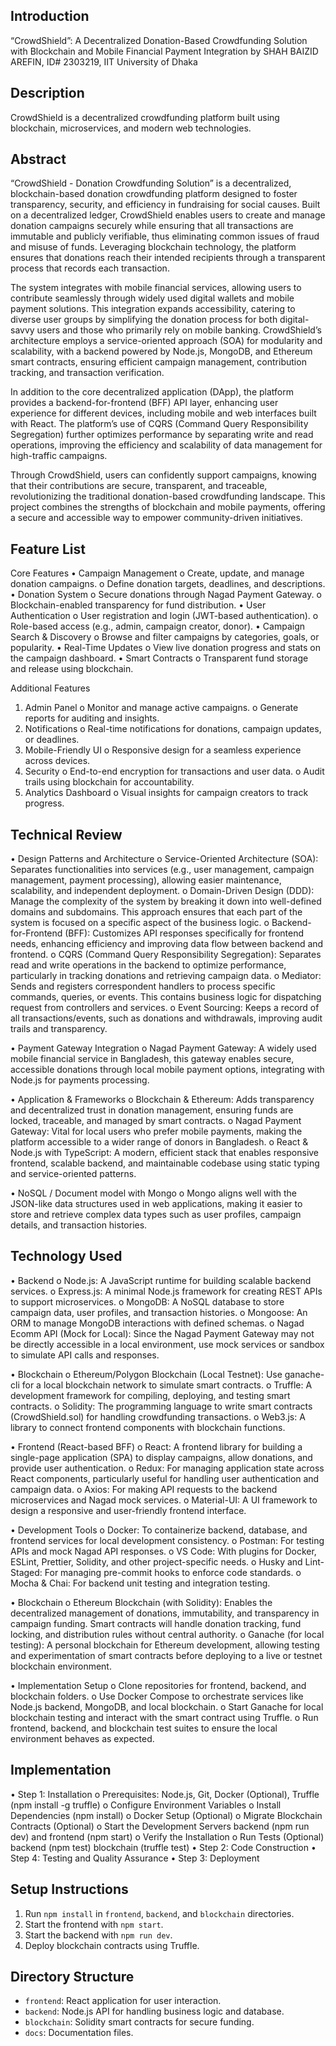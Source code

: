 ## Introduction
“CrowdShield”: A Decentralized Donation-Based Crowdfunding Solution with Blockchain and Mobile Financial Payment Integration by SHAH BAIZID AREFIN, ID# 2303219, IIT University of Dhaka

## Description
CrowdShield is a decentralized crowdfunding platform built using blockchain, microservices, and modern web technologies.

## Abstract
“CrowdShield - Donation Crowdfunding Solution” is a decentralized, blockchain-based donation crowdfunding platform designed to foster transparency, security, and efficiency in fundraising for social causes. Built on a decentralized ledger, CrowdShield enables users to create and manage donation campaigns securely while ensuring that all transactions are immutable and publicly verifiable, thus eliminating common issues of fraud and misuse of funds. Leveraging blockchain technology, the platform ensures that donations reach their intended recipients through a transparent process that records each transaction.

The system integrates with mobile financial services, allowing users to contribute seamlessly through widely used digital wallets and mobile payment solutions. This integration expands accessibility, catering to diverse user groups by simplifying the donation process for both digital-savvy users and those who primarily rely on mobile banking. CrowdShield’s architecture employs a service-oriented approach (SOA) for modularity and scalability, with a backend powered by Node.js, MongoDB, and Ethereum smart contracts, ensuring efficient campaign management, contribution tracking, and transaction verification.

In addition to the core decentralized application (DApp), the platform provides a backend-for-frontend (BFF) API layer, enhancing user experience for different devices, including mobile and web interfaces built with React. The platform’s use of CQRS (Command Query Responsibility Segregation) further optimizes performance by separating write and read operations, improving the efficiency and scalability of data management for high-traffic campaigns.

Through CrowdShield, users can confidently support campaigns, knowing that their contributions are secure, transparent, and traceable, revolutionizing the traditional donation-based crowdfunding landscape. This project combines the strengths of blockchain and mobile payments, offering a secure and accessible way to empower community-driven initiatives.

## Feature List
Core Features
•	Campaign Management
o	Create, update, and manage donation campaigns.
o	Define donation targets, deadlines, and descriptions.
•	Donation System
o	Secure donations through Nagad Payment Gateway.
o	Blockchain-enabled transparency for fund distribution.
•	User Authentication
o	User registration and login (JWT-based authentication).
o	Role-based access (e.g., admin, campaign creator, donor).
•	Campaign Search & Discovery
o	Browse and filter campaigns by categories, goals, or popularity.
•	Real-Time Updates
o	View live donation progress and stats on the campaign dashboard.
•	Smart Contracts
o	Transparent fund storage and release using blockchain.

Additional Features
1.	Admin Panel
o	Monitor and manage active campaigns.
o	Generate reports for auditing and insights.
2.	Notifications
o	Real-time notifications for donations, campaign updates, or deadlines.
3.	Mobile-Friendly UI
o	Responsive design for a seamless experience across devices.
4.	Security
o	End-to-end encryption for transactions and user data.
o	Audit trails using blockchain for accountability.
5.	Analytics Dashboard
o	Visual insights for campaign creators to track progress.

## Technical Review
•	Design Patterns and Architecture
o	Service-Oriented Architecture (SOA): Separates functionalities into services (e.g., user management, campaign management, payment processing), allowing easier maintenance, scalability, and independent deployment.
o	Domain-Driven Design (DDD): Manage the complexity of the system by breaking it down into well-defined domains and subdomains. This approach ensures that each part of the system is focused on a specific aspect of the business logic.
o	Backend-for-Frontend (BFF): Customizes API responses specifically for frontend needs, enhancing efficiency and improving data flow between backend and frontend.
o	CQRS (Command Query Responsibility Segregation): Separates read and write operations in the backend to optimize performance, particularly in tracking donations and retrieving campaign data.
o	Mediator: Sends and registers correspondent handlers to process specific commands, queries, or events. This contains business logic for dispatching request from controllers and services. 
o	Event Sourcing: Keeps a record of all transactions/events, such as donations and withdrawals, improving audit trails and transparency.

•	Payment Gateway Integration
o	Nagad Payment Gateway: A widely used mobile financial service in Bangladesh, this gateway enables secure, accessible donations through local mobile payment options, integrating with Node.js for payments processing.

•	Application & Frameworks
o	Blockchain & Ethereum: Adds transparency and decentralized trust in donation management, ensuring funds are locked, traceable, and managed by smart contracts.
o	Nagad Payment Gateway: Vital for local users who prefer mobile payments, making the platform accessible to a wider range of donors in Bangladesh.
o	React & Node.js with TypeScript: A modern, efficient stack that enables responsive frontend, scalable backend, and maintainable codebase using static typing and service-oriented patterns.

•	NoSQL / Document model with Mongo
o	Mongo aligns well with the JSON-like data structures used in web applications, making it easier to store and retrieve complex data types such as user profiles, campaign details, and transaction histories.

## Technology Used
•	Backend
o	Node.js: A JavaScript runtime for building scalable backend services.
o	Express.js: A minimal Node.js framework for creating REST APIs to support microservices.
o	MongoDB: A NoSQL database to store campaign data, user profiles, and transaction histories.
o	Mongoose: An ORM to manage MongoDB interactions with defined schemas.
o	Nagad Ecomm API (Mock for Local): Since the Nagad Payment Gateway may not be directly accessible in a local environment, use mock services or sandbox to simulate API calls and responses.

•	Blockchain
o	Ethereum/Polygon Blockchain (Local Testnet): Use ganache-cli for a local blockchain network to simulate smart contracts.
o	Truffle: A development framework for compiling, deploying, and testing smart contracts.
o	Solidity: The programming language to write smart contracts (CrowdShield.sol) for handling crowdfunding transactions.
o	Web3.js: A library to connect frontend components with blockchain functions.

•	Frontend (React-based BFF)
o	React: A frontend library for building a single-page application (SPA) to display campaigns, allow donations, and provide user authentication.
o	Redux: For managing application state across React components, particularly useful for handling user authentication and campaign data.
o	Axios: For making API requests to the backend microservices and Nagad mock services.
o	Material-UI: A UI framework to design a responsive and user-friendly frontend interface.

•	Development Tools
o	Docker: To containerize backend, database, and frontend services for local development consistency.
o	Postman: For testing APIs and mock Nagad API responses.
o	VS Code: With plugins for Docker, ESLint, Prettier, Solidity, and other project-specific needs.
o	Husky and Lint-Staged: For managing pre-commit hooks to enforce code standards.
o	Mocha & Chai: For backend unit testing and integration testing.

•	Blockchain
o	Ethereum Blockchain (with Solidity): Enables the decentralized management of donations, immutability, and transparency in campaign funding. Smart contracts will handle donation tracking, fund locking, and distribution rules without central authority.
o	Ganache (for local testing): A personal blockchain for Ethereum development, allowing testing and experimentation of smart contracts before deploying to a live or testnet blockchain environment.

•	Implementation Setup
o	Clone repositories for frontend, backend, and blockchain folders.
o	Use Docker Compose to orchestrate services like Node.js backend, MongoDB, and local blockchain.
o	Start Ganache for local blockchain testing and interact with the smart contract using Truffle.
o	Run frontend, backend, and blockchain test suites to ensure the local environment behaves as expected.

## Implementation
•	Step 1: Installation
o	Prerequisites: Node.js, Git, Docker (Optional), Truffle (npm install -g truffle)
o	Configure Environment Variables
o	Install Dependencies (npm install)
o	Docker Setup (Optional)
o	Migrate Blockchain Contracts (Optional)
o	Start the Development Servers backend (npm run dev) and frontend (npm start)
o	Verify the Installation
o	Run Tests (Optional) backend (npm test) blockchain (truffle test)
•	Step 2: Code Construction
•	Step 4: Testing and Quality Assurance
•	Step 3: Deployment

## Setup Instructions
1. Run `npm install` in `frontend`, `backend`, and `blockchain` directories.
2. Start the frontend with `npm start`.
3. Start the backend with `npm run dev`.
4. Deploy blockchain contracts using Truffle.

## Directory Structure
- `frontend`: React application for user interaction.
- `backend`: Node.js API for handling business logic and database.
- `blockchain`: Solidity smart contracts for secure funding.
- `docs`: Documentation files.
